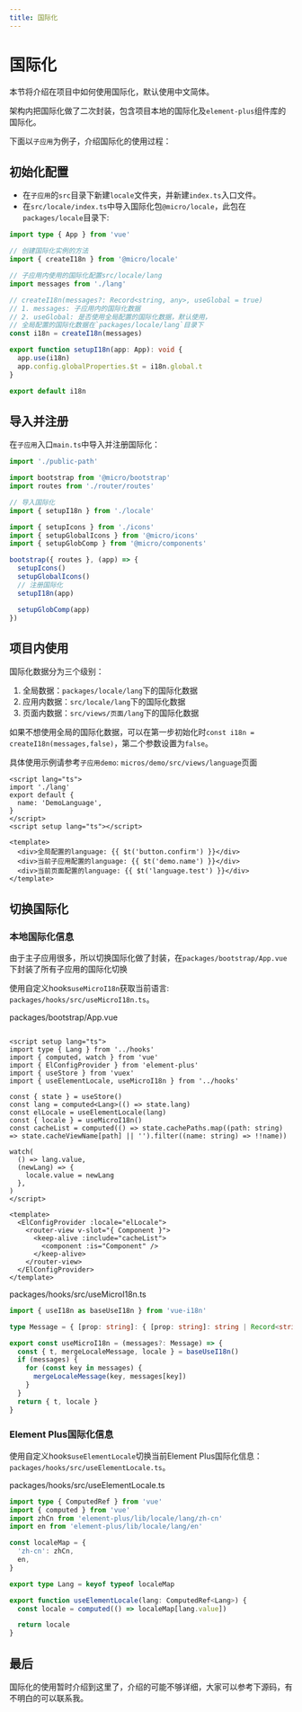 ```yaml
---
title: 国际化
---
```


# 国际化

本节将介绍在项目中如何使用国际化，默认使用中文简体。

架构内把国际化做了二次封装，包含项目本地的国际化及`element-plus`组件库的国际化。

下面以`子应用`为例子，介绍国际化的使用过程：

## 初始化配置

- 在`子应用`的`src`目录下新建`locale`文件夹，并新建`index.ts`入口文件。
- 在`src/locale/index.ts`中导入国际化包`@micro/locale`，此包在`packages/locale`目录下:
```ts
import type { App } from 'vue'

// 创建国际化实例的方法
import { createI18n } from '@micro/locale'

// 子应用内使用的国际化配置src/locale/lang
import messages from './lang'

// createI18n(messages?: Record<string, any>, useGlobal = true)
// 1. messages: 子应用内的国际化数据
// 2. useGlobal: 是否使用全局配置的国际化数据，默认使用，
// 全局配置的国际化数据在`packages/locale/lang`目录下
const i18n = createI18n(messages)

export function setupI18n(app: App): void {
  app.use(i18n)
  app.config.globalProperties.$t = i18n.global.t
}

export default i18n
```

## 导入并注册

在`子应用`入口`main.ts`中导入并注册国际化：

```ts
import './public-path'

import bootstrap from '@micro/bootstrap'
import routes from './router/routes'

// 导入国际化
import { setupI18n } from './locale'

import { setupIcons } from './icons'
import { setupGlobalIcons } from '@micro/icons'
import { setupGlobComp } from '@micro/components'

bootstrap({ routes }, (app) => {
  setupIcons()
  setupGlobalIcons()
  // 注册国际化
  setupI18n(app)

  setupGlobComp(app)
})
```

## 项目内使用

国际化数据分为三个级别：
1. 全局数据：`packages/locale/lang`下的国际化数据
2. 应用内数据：`src/locale/lang`下的国际化数据
3. 页面内数据：`src/views/页面/lang`下的国际化数据

如果不想使用全局的国际化数据，可以在第一步初始化时`const i18n = createI18n(messages,false)`，第二个参数设置为`false`。

具体使用示例请参考`子应用demo`: `micros/demo/src/views/language`页面
```vue
<script lang="ts">
import './lang'
export default {
  name: 'DemoLanguage',
}
</script>
<script setup lang="ts"></script>

<template>
  <div>全局配置的language: {{ $t('button.confirm') }}</div>
  <div>当前子应用配置的language: {{ $t('demo.name') }}</div>
  <div>当前页面配置的language: {{ $t('language.test') }}</div>
</template>
```

## 切换国际化

### 本地国际化信息

由于主子应用很多，所以切换国际化做了封装，在`packages/bootstrap/App.vue`下封装了所有子应用的国际化切换

使用自定义hooks`useMicroI18n`获取当前语言: `packages/hooks/src/useMicroI18n.ts`。

packages/bootstrap/App.vue
```vue

<script setup lang="ts">
import type { Lang } from '../hooks'
import { computed, watch } from 'vue'
import { ElConfigProvider } from 'element-plus'
import { useStore } from 'vuex'
import { useElementLocale, useMicroI18n } from '../hooks'

const { state } = useStore()
const lang = computed<Lang>(() => state.lang)
const elLocale = useElementLocale(lang)
const { locale } = useMicroI18n()
const cacheList = computed(() => state.cachePaths.map((path: string) => state.cacheViewName[path] || '').filter((name: string) => !!name))

watch(
  () => lang.value,
  (newLang) => {
    locale.value = newLang
  },
)
</script>

<template>
  <ElConfigProvider :locale="elLocale">
    <router-view v-slot="{ Component }">
      <keep-alive :include="cacheList">
        <component :is="Component" />
      </keep-alive>
    </router-view>
  </ElConfigProvider>
</template>
```

packages/hooks/src/useMicroI18n.ts

```ts
import { useI18n as baseUseI18n } from 'vue-i18n'

type Message = { [prop: string]: { [prop: string]: string | Record<string, any> } }

export const useMicroI18n = (messages?: Message) => {
  const { t, mergeLocaleMessage, locale } = baseUseI18n()
  if (messages) {
    for (const key in messages) {
      mergeLocaleMessage(key, messages[key])
    }
  }
  return { t, locale }
}

```

### Element Plus国际化信息

使用自定义hooks`useElementLocale`切换当前Element Plus国际化信息：`packages/hooks/src/useElementLocale.ts`。

packages/hooks/src/useElementLocale.ts
```ts
import type { ComputedRef } from 'vue'
import { computed } from 'vue'
import zhCn from 'element-plus/lib/locale/lang/zh-cn'
import en from 'element-plus/lib/locale/lang/en'

const localeMap = {
  'zh-cn': zhCn,
  en,
}

export type Lang = keyof typeof localeMap

export function useElementLocale(lang: ComputedRef<Lang>) {
  const locale = computed(() => localeMap[lang.value])

  return locale
}
```

## 最后

国际化的使用暂时介绍到这里了，介绍的可能不够详细，大家可以参考下源码，有不明白的可以联系我。

